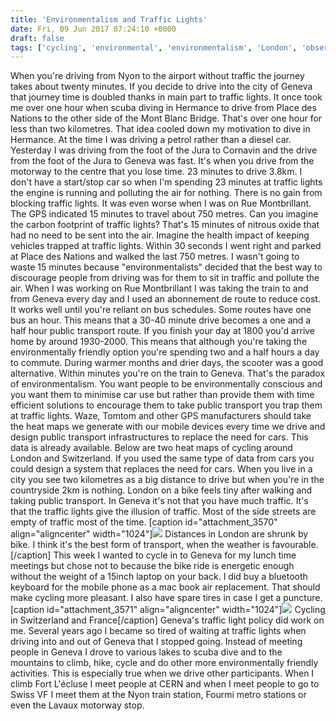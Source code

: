 ```yaml
---
title: 'Environmentalism and Traffic Lights'
date: Fri, 09 Jun 2017 07:24:10 +0000
draft: false
tags: ['cycling', 'environmental', 'environmentalism', 'London', 'observation', 'traffic lights']
---
```


When you're driving from Nyon to the airport without traffic the journey takes about twenty minutes. If you decide to drive into the city of Geneva that journey time is doubled thanks in main part to traffic lights. It once took me over one hour when scuba diving in Hermance to drive from Place des Nations to the other side of the Mont Blanc Bridge. That's over one hour for less than two kilometres. That idea cooled down my motivation to dive in Hermance. At the time I was driving a petrol rather than a diesel car. Yesterday I was driving from the foot of the Jura to Cornavin and the drive from the foot of the Jura to Geneva was fast. It's when you drive from the motorway to the centre that you lose time. 23 minutes to drive 3.8km. I don't have a start/stop car so when I'm spending 23 minutes at traffic lights the engine is running and polluting the air for nothing. There is no gain from blocking traffic lights. It was even worse when I was on Rue Montbrillant. The GPS indicated 15 minutes to travel about 750 metres. Can you imagine the carbon footprint of traffic lights? That's 15 minutes of nitrous oxide that had no need to be sent into the air. Imagine the health impact of keeping vehicles trapped at traffic lights. Within 30 seconds I went right and parked at Place des Nations and walked the last 750 metres. I wasn't going to waste 15 minutes because "environmentalists" decided that the best way to discourage people from driving was for them to sit in traffic and pollute the air. When I was working on Rue Montbrillant I was taking the train to and from Geneva every day and I used an abonnement de route to reduce cost. It works well until you're reliant on bus schedules. Some routes have one bus an hour. This means that a 30-40 minute drive becomes a one and a half hour public transport route. If you finish your day at 1800 you'd arrive home by around 1930-2000. This means that although you're taking the environmentally friendly option you're spending two and a half hours a day to commute. During warmer months and drier days, the scooter was a good alternative. Within minutes you're on the train to Geneva. That's the paradox of environmentalism. You want people to be environmentally conscious and you want them to minimise car use but rather than provide them with time efficient solutions to encourage them to take public transport you trap them at traffic lights. Waze, Tomtom and other GPS manufacturers should take the heat maps we generate with our mobile devices every time we drive and design public transport infrastructures to replace the need for cars. This data is already available. Below are two heat maps of cycling around London and Switzerland. If you used the same type of data from cars you could design a system that replaces the need for cars. When you live in a city you see two kilometres as a big distance to drive but when you're in the countryside 2km is nothing. London on a bike feels tiny after walking and taking public transport. In Geneva it's not that you have much traffic. It's that the traffic lights give the illusion of traffic. Most of the side streets are empty of traffic most of the time. \[caption id="attachment\_3570" align="aligncenter" width="1024"\][![](https://www.main-vision.com/richard/blog/wp-content/uploads/2017/06/Screen-Shot-2017-06-08-at-12.37.16-1024x703.png)](https://www.main-vision.com/richard/blog/wp-content/uploads/2017/06/Screen-Shot-2017-06-08-at-12.37.16.png) Distances in London are shrunk by bike. I think it's the best form of transport, when the weather is favourable.\[/caption\] This week I wanted to cycle in to Geneva for my lunch time meetings but chose not to because the bike ride is energetic enough without the weight of a 15inch laptop on your back. I did buy a bluetooth keyboard for the mobile phone as a mac book air replacement. That should make cycling more pleasant. I also have spare tires in case I get a puncture. \[caption id="attachment\_3571" align="aligncenter" width="1024"\][![](https://www.main-vision.com/richard/blog/wp-content/uploads/2017/06/Screen-Shot-2017-06-08-at-12.37.55-1024x764.png)](https://www.main-vision.com/richard/blog/wp-content/uploads/2017/06/Screen-Shot-2017-06-08-at-12.37.55.png) Cycling in Switzerland and France\[/caption\] Geneva's traffic light policy did work on me. Several years ago I became so tired of waiting at traffic lights when driving into and out of Geneva that I stopped going. Instead of meeting people in Geneva I drove to various lakes to scuba dive and to the mountains to climb, hike, cycle and do other more environmentally friendly activities. This is especially true when we drive other participants. When I climb Fort L'écluse I meet people at CERN and when I meet people to go to Swiss VF I meet them at the Nyon train station, Fourmi metro stations or even the Lavaux motorway stop.